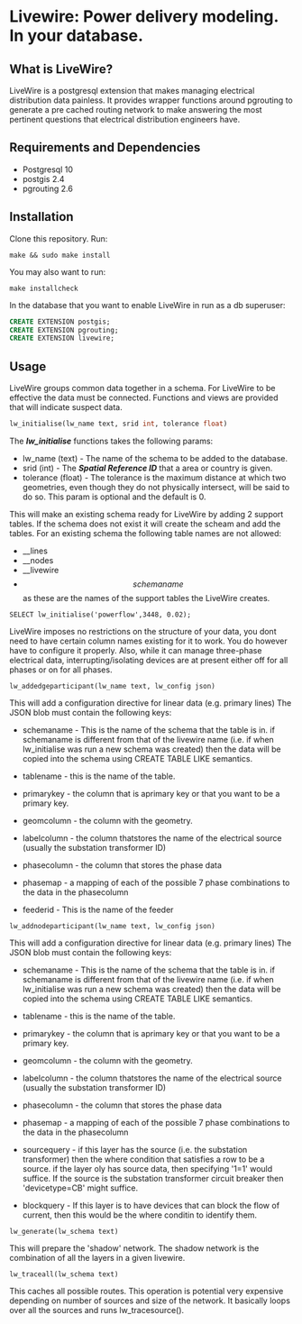 # Livewire: Power delivery modeling. In your database.


## What is LiveWire?

LiveWire is a postgresql extension that makes managing electrical distribution data painless. It provides wrapper functions around pgrouting to generate a pre cached routing network to make answering the most pertinent questions that electrical distribution engineers have.

## Requirements and Dependencies

- Postgresql 10
- postgis 2.4
- pgrouting 2.6

## Installation

Clone this repository.
Run:

``` shell
make && sudo make install 
```
You may also want to run:

``` shell
make installcheck
```


In the database that you want to enable LiveWire in run as a db superuser:

``` SQL
CREATE EXTENSION postgis;
CREATE EXTENSION pgrouting;
CREATE EXTENSION livewire;
```
## Usage

LiveWire groups common data together in a schema. For LiveWire to be effective the data must be connected. Functions and views are provided that will indicate suspect data.


``` SQL
lw_initialise(lw_name text, srid int, tolerance float)
```
The ***lw_initialise*** functions takes the following params:
- lw_name (text) - The name of the schema to be added to the database.
- srid (int) - The ***Spatial Reference ID*** that a area or country is given.
- tolerance (float) - The tolerance is the maximum distance at which two geometries, even though they do not physically intersect, will be said to do so. This param is optional and the default is 0.

This will make an existing schema ready for LiveWire by adding 2 support tables. If the schema does not exist it will create the scheam and add the tables. For an existing schema the following table names are not allowed:
-	__lines
-	__nodes
-	__livewire
-	$$schemaname$$
as these are the names of the support tables the LiveWire creates.

```
SELECT lw_initialise('powerflow',3448, 0.02);
```

LiveWire imposes no restrictions on the structure of your data, you dont need to have certain column names existing for it to work. You do however have to configure it properly. Also, while it can manage three-phase electrical data, interrupting/isolating devices are at present either off for all phases or on for all phases.

```
lw_addedgeparticipant(lw_name text, lw_config json)
```

This will add a configuration directive for linear data (e.g. primary lines) The JSON blob must contain the following keys:

- schemaname - This is the name of the schema that the table is in. if schemaname is different from that of the livewire name (i.e. if when lw_initialise was run a new schema was created) then the data will be copied into the schema using CREATE TABLE LIKE semantics.

- tablename - this is the name of the table.

- primarykey - the column that is aprimary key or that you want to be a primary key.

- geomcolumn - the column with the geometry.

- labelcolumn - the column thatstores the name of the electrical source (usually the substation transformer ID)

- phasecolumn - the column that stores the phase data

- phasemap - a mapping of each of the possible 7 phase combinations to the data in the phasecolumn

- feederid - This is the name of the feeder

```
lw_addnodeparticipant(lw_name text, lw_config json)
```

This will add a configuration directive for linear data (e.g. primary lines) The JSON blob must contain the following keys:

- schemaname - This is the name of the schema that the table is in. if schemaname is different from that of the livewire name (i.e. if when lw_initialise was run a new schema was created) then the data will be copied into the schema using CREATE TABLE LIKE semantics.

- tablename - this is the name of the table.

- primarykey - the column that is aprimary key or that you want to be a primary key.

- geomcolumn - the column with the geometry.

- labelcolumn - the column thatstores the name of the electrical source (usually the substation transformer ID)

- phasecolumn - the column that stores the phase data

- phasemap - a mapping of each of the possible 7 phase combinations to the data in the phasecolumn

- sourcequery - if this layer has the source (i.e. the substation transformer) then the where condition that satisfies a row to be a source. if the layer oly has source data, then specifying '1=1' would suffice. If the source is the substation transformer circuit breaker then 'devicetype=CB' might suffice.

- blockquery - If this layer is to have devices that can block the flow of current, then this would be the where conditin to identify them.

```
lw_generate(lw_schema text)
```
This will prepare the 'shadow' network. The shadow network is the combination of all the layers in a given livewire.

```
lw_traceall(lw_schema text)
```

This caches all possible routes. This operation is potential very expensive depending on number of sources and size of the network. It basically loops over all the sources and runs lw_tracesource().

